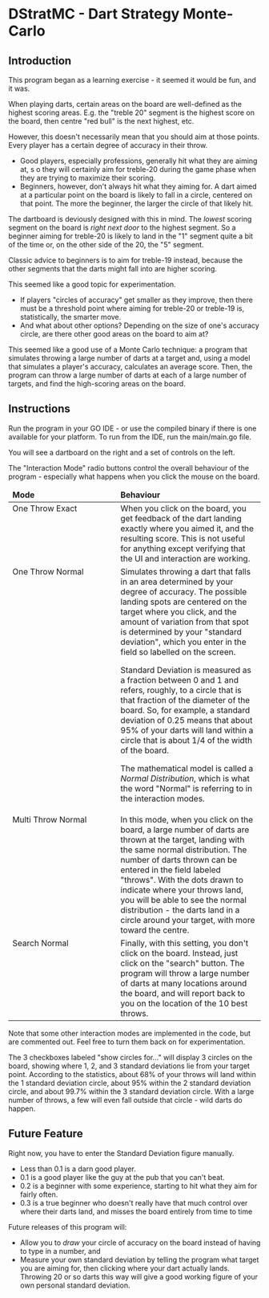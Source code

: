 <h1>DStratMC - Dart Strategy Monte-Carlo</h1>
<h2>Introduction</h2>
This program began as a learning exercise - it seemed it would be fun, and it was.
<p>When playing darts, certain areas on the board are well-defined as the highest scoring areas. 
E.g. the "treble 20" segment is the highest score on the board, then centre "red bull" is 
the next highest, etc.
<p>However, this doesn't necessarily mean that you should aim at those points. 
Every player has a certain degree of accuracy in their throw.  
<ul><li>Good players, especially professions, generally hit what they are aiming at, s
o they will certainly aim for treble-20 during the game phase when they are trying to maximize their scoring.</li>
<li>Beginners, however, don't always hit what they aiming for.  
A dart aimed at a particular point on the board is likely to fall in a circle, 
centered on that point.  The more the beginner, the larger the circle of that likely hit.</li>
</ul>
<p>The dartboard is deviously designed with this in mind.  
The <i>lowest</i> scoring segment on the board is <i>right next door</i> to the highest segment. 
So a beginner aiming for treble-20 is likely to land in the "1" segment quite a bit of the time or, on the other side of the 20, the "5" segment.
<p>Classic advice to beginners is to aim for treble-19 instead, because the other segments 
that the darts might fall into are higher scoring.
<p>This seemed like a good topic for experimentation.
<ul>
<li>If players "circles of accuracy" get smaller as they improve, then there must be a 
threshold point where aiming for treble-20 or treble-19 is, statistically, the smarter move.</li>
<li>And what about other options?  Depending on the size of one's accuracy circle, are 
there other good areas on the board to aim at?</li>
</ul>
<p>This seemed like a good use of a Monte Carlo technique: a program that simulates 
throwing a large number of darts at a target and, using a model that simulates a player's accuracy, calculates an average score.  Then, the program can throw a large number of darts at each of a large number of targets, and find the high-scoring areas on the board.
<h2>Instructions</h2>
Run the program in your GO IDE - or use the compiled binary if there is one available 
for your platform.  To run from the IDE, run the main/main.go file.
<p>You will see a dartboard on the right and a set of controls on the left.
<p>The "Interaction Mode" radio buttons control the overall behaviour of the program - 
especially what happens when you click the mouse on the board.
<table>
<thead>
<tr>
<td width="200px"><b>Mode</b></td>
<td><b>Behaviour</b></td>
</thead>
<tbody>
	<tr valign="top">
		<td>One Throw Exact</td>
		<td>When you click on the board, you get feedback of the dart landing exactly
			where you aimed it, and the resulting score. This is not useful for anything except 
			verifying that the UI and interaction are working.</td>
	</tr>
	<tr valign="top">
		<td width="200px">One Throw Normal</td>
		<td>Simulates throwing a dart that falls in an area determined by your degree of accuracy. 
		The possible landing spots are centered on the target where you click, and the amount 
		of variation from that spot is determined by your "standard deviation", which you
		enter in the field so labelled on the screen.
		<p>Standard Deviation is measured as a fraction between 0 and 1 and refers, roughly,
		to a circle that is that fraction of the diameter of the board. So, for example, 
		a standard deviation of 0.25 means that about 95% of your darts will land within
		a circle that is about 1/4 of the width of the board.
		<p>The mathematical model is called a <i>Normal Distribution</i>, which is what the
		word "Normal" is referring to in the interaction modes.
		</td>
	</tr>
	<tr valign="top">
		<td width="200px">Multi Throw Normal</td>
		<td>In this mode, when you click on the board, a large number of darts are thrown
		at the target, landing with the same normal distribution.  The number of darts
		thrown can be entered in the field labeled "throws".
		With the dots drawn to indicate where your throws land, you will be able to see
		the normal distribution - the darts land in a circle around your target, with 
		more toward the centre.</td>
	</tr>
	<tr valign="top">
		<td width="200px">Search Normal</td>
		<td>Finally, with this setting, you don't click on the board. Instead, just click
		on the "search" button. The program will throw a large number of darts at many locations
		around the board, and will report back to you on the location of the 10 best throws.</td>
	</tr>
</tbody>
</table>
<p>Note that some other interaction modes are implemented in the code, but are commented out. 
Feel free to turn them back on for experimentation.
<p>The 3 checkboxes labeled "show circles for..." will display 3 circles on the board, showing
where 1, 2, and 3 standard deviations lie from your target point. According to the statistics,
about 68% of your throws will land within the 1 standard deviation circle, about 95% within
the 2 standard deviation circle, and about 99.7% within the 3 standard deviation circle.
With a large number of throws, a few will even fall outside that circle - wild darts do happen.
<h2>Future Feature</h2>
<p>Right now, you have to enter the Standard Deviation figure manually.
<ul>
<li>Less than 0.1 is a darn good player.</li>
<li>0.1 is a good player like the guy at the pub that you can't beat.</li>
<li>0.2 is a beginner with some experience, starting to hit what they aim for fairly often.</li>
<li>0.3 is a true beginner who doesn't really have that much control over where their darts land, 
and misses the board entirely from time to time</li>
</ul>
<p>Future releases of this program will:
<ul>
<li>Allow you to <i>draw</i> your circle of accuracy on the board instead of having to
type in a number, and </li>
<li>Measure your own standard deviation by telling the program what target you are aiming
for, then clicking where your dart actually lands. Throwing 20 or so darts this way will give
a good working figure of your own personal standard deviation.</li>
</ul>